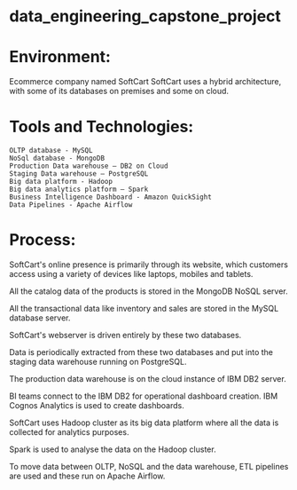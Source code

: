 # data_engineering_capstone_project


# Environment:

Ecommerce company named SoftCart
SoftCart uses a hybrid architecture, with some of its databases on premises and some on cloud.

# Tools and Technologies:

    OLTP database - MySQL
    NoSql database - MongoDB
    Production Data warehouse – DB2 on Cloud
    Staging Data warehouse – PostgreSQL
    Big data platform - Hadoop
    Big data analytics platform – Spark
    Business Intelligence Dashboard - Amazon QuickSight 
    Data Pipelines - Apache Airflow

# Process:

SoftCart's online presence is primarily through its website, which customers access using a variety of devices like laptops, mobiles and tablets.

All the catalog data of the products is stored in the MongoDB NoSQL server.

All the transactional data like inventory and sales are stored in the MySQL database server.

SoftCart's webserver is driven entirely by these two databases.

Data is periodically extracted from these two databases and put into the staging data warehouse running on PostgreSQL.

The production data warehouse is on the cloud instance of IBM DB2 server.

BI teams connect to the IBM DB2 for operational dashboard creation. IBM Cognos Analytics is used to create dashboards.

SoftCart uses Hadoop cluster as its big data platform where all the data is collected for analytics purposes.

Spark is used to analyse the data on the Hadoop cluster.

To move data between OLTP, NoSQL and the data warehouse, ETL pipelines are used and these run on Apache Airflow.